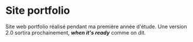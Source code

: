 # Site portfolio

Site web portfolio réalisé pendant ma première année d'étude.
Une version 2.0 sortira prochainement, ***when it's ready*** comme on dit.
